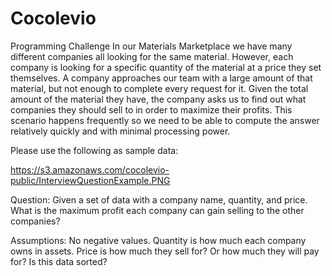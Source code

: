 # Cocolevio
Programming Challenge
In our Materials Marketplace we have many different companies all looking for the same material. However, each company is looking for a specific quantity of the material at a price they set themselves. A company approaches our team with a large amount of that material, but not enough to complete every request for it. Given the total amount of the material they have, the company asks us to find out what companies they should sell to in order to maximize their profits. This scenario happens frequently so we need to be able to compute the answer relatively quickly and with minimal processing power.

Please use the following as sample data:

https://s3.amazonaws.com/cocolevio-public/InterviewQuestionExample.PNG


Question: Given a set of data with a company name, quantity, and price. What is the maximum profit each company can gain selling to the other companies?


Assumptions: No negative values. Quantity is how much each company owns in assets. Price is how much they sell for? Or how much they will pay for? Is this data sorted?
